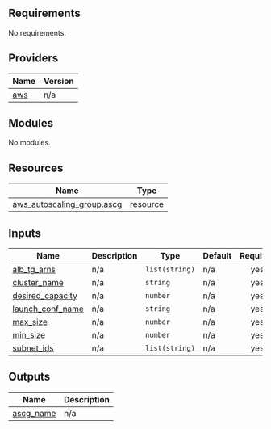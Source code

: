 <!-- BEGIN_TF_DOCS -->
## Requirements

No requirements.

## Providers

| Name | Version |
|------|---------|
| <a name="provider_aws"></a> [aws](#provider\_aws) | n/a |

## Modules

No modules.

## Resources

| Name | Type |
|------|------|
| [aws_autoscaling_group.ascg](https://registry.terraform.io/providers/hashicorp/aws/latest/docs/resources/autoscaling_group) | resource |

## Inputs

| Name | Description | Type | Default | Required |
|------|-------------|------|---------|:--------:|
| <a name="input_alb_tg_arns"></a> [alb\_tg\_arns](#input\_alb\_tg\_arns) | n/a | `list(string)` | n/a | yes |
| <a name="input_cluster_name"></a> [cluster\_name](#input\_cluster\_name) | n/a | `string` | n/a | yes |
| <a name="input_desired_capacity"></a> [desired\_capacity](#input\_desired\_capacity) | n/a | `number` | n/a | yes |
| <a name="input_launch_conf_name"></a> [launch\_conf\_name](#input\_launch\_conf\_name) | n/a | `string` | n/a | yes |
| <a name="input_max_size"></a> [max\_size](#input\_max\_size) | n/a | `number` | n/a | yes |
| <a name="input_min_size"></a> [min\_size](#input\_min\_size) | n/a | `number` | n/a | yes |
| <a name="input_subnet_ids"></a> [subnet\_ids](#input\_subnet\_ids) | n/a | `list(string)` | n/a | yes |

## Outputs

| Name | Description |
|------|-------------|
| <a name="output_ascg_name"></a> [ascg\_name](#output\_ascg\_name) | n/a |
<!-- END_TF_DOCS -->